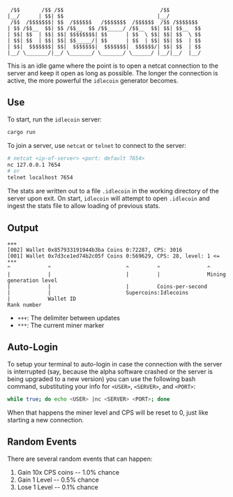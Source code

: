 ```
 /$$       /$$ /$$                               /$$
|__/      | $$| $$                              |__/
 /$$  /$$$$$$$| $$  /$$$$$$   /$$$$$$$  /$$$$$$  /$$ /$$$$$$$
| $$ /$$__  $$| $$ /$$__  $$ /$$_____/ /$$__  $$| $$| $$__  $$
| $$| $$  | $$| $$| $$$$$$$$| $$      | $$  \ $$| $$| $$  \ $$
| $$| $$  | $$| $$| $$_____/| $$      | $$  | $$| $$| $$  | $$
| $$|  $$$$$$$| $$|  $$$$$$$|  $$$$$$$|  $$$$$$/| $$| $$  | $$
|__/ \_______/|__/ \_______/ \_______/ \______/ |__/|__/  |__/
```

This is an idle game where the point is to open a netcat connection to the server and keep it open as long as possible. The longer the connection is active, the more powerful the `idlecoin` generator becomes.

## Use

To start, run the `idlecoin` server:
```rust
cargo run
```

To join a server, use `netcat` or `telnet` to connect to the server:
```bash
# netcat <ip-of-server> <port: default 7654>
nc 127.0.0.1 7654
# or
telnet localhost 7654
```

The stats are written out to a file `.idlecoin` in the working directory of the server upon exit. On start, `idlecoin` will attempt to open `.idlecoin` and ingest the stats file to allow loading of previous stats.

## Output

```
+++
[002] Wallet 0x857933191944b3ba Coins 0:72287, CPS: 3016
[001] Wallet 0x7d3ce1ed74b2c05f Coins 0:569629, CPS: 28, level: 1 <= ***
^            ^                        ^         ^               ^
|            |                        |         |               Mining generation level
|            |                        |         Coins-per-second
|            |                        Supercoins:Idlecoins
|            Wallet ID
Rank number
```

* `+++`: The delimiter between updates
* `***`: The current miner marker

## Auto-Login

To setup your terminal to auto-login in case the connection with the server is interrupted (say, because the alpha software crashed or the server is being upgraded to a new version) you can use the following bash command, substituting your info for `<USER>`, `<SERVER>`, and `<PORT>`:
```bash
while true; do echo <USER> |nc <SERVER> <PORT>; done
```

When that happens the miner level and CPS will be reset to 0, just like starting a new connection.

## Random Events

There are several random events that can happen:

1. Gain 10x CPS coins -- 1.0% chance
1. Gain 1 Level -- 0.5% chance
1. Lose 1 Level -- 0.1% chance
